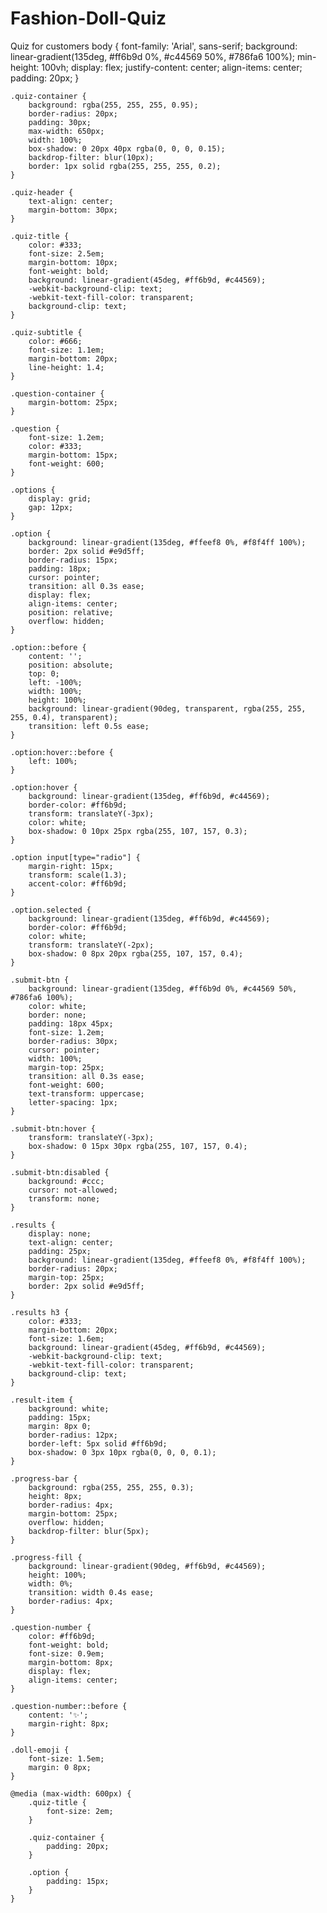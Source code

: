 # Fashion-Doll-Quiz
Quiz for customers
    body {
        font-family: 'Arial', sans-serif;
        background: linear-gradient(135deg, #ff6b9d 0%, #c44569 50%, #786fa6 100%);
        min-height: 100vh;
        display: flex;
        justify-content: center;
        align-items: center;
        padding: 20px;
    }

    .quiz-container {
        background: rgba(255, 255, 255, 0.95);
        border-radius: 20px;
        padding: 30px;
        max-width: 650px;
        width: 100%;
        box-shadow: 0 20px 40px rgba(0, 0, 0, 0.15);
        backdrop-filter: blur(10px);
        border: 1px solid rgba(255, 255, 255, 0.2);
    }

    .quiz-header {
        text-align: center;
        margin-bottom: 30px;
    }

    .quiz-title {
        color: #333;
        font-size: 2.5em;
        margin-bottom: 10px;
        font-weight: bold;
        background: linear-gradient(45deg, #ff6b9d, #c44569);
        -webkit-background-clip: text;
        -webkit-text-fill-color: transparent;
        background-clip: text;
    }

    .quiz-subtitle {
        color: #666;
        font-size: 1.1em;
        margin-bottom: 20px;
        line-height: 1.4;
    }

    .question-container {
        margin-bottom: 25px;
    }

    .question {
        font-size: 1.2em;
        color: #333;
        margin-bottom: 15px;
        font-weight: 600;
    }

    .options {
        display: grid;
        gap: 12px;
    }

    .option {
        background: linear-gradient(135deg, #ffeef8 0%, #f8f4ff 100%);
        border: 2px solid #e9d5ff;
        border-radius: 15px;
        padding: 18px;
        cursor: pointer;
        transition: all 0.3s ease;
        display: flex;
        align-items: center;
        position: relative;
        overflow: hidden;
    }

    .option::before {
        content: '';
        position: absolute;
        top: 0;
        left: -100%;
        width: 100%;
        height: 100%;
        background: linear-gradient(90deg, transparent, rgba(255, 255, 255, 0.4), transparent);
        transition: left 0.5s ease;
    }

    .option:hover::before {
        left: 100%;
    }

    .option:hover {
        background: linear-gradient(135deg, #ff6b9d, #c44569);
        border-color: #ff6b9d;
        transform: translateY(-3px);
        color: white;
        box-shadow: 0 10px 25px rgba(255, 107, 157, 0.3);
    }

    .option input[type="radio"] {
        margin-right: 15px;
        transform: scale(1.3);
        accent-color: #ff6b9d;
    }

    .option.selected {
        background: linear-gradient(135deg, #ff6b9d, #c44569);
        border-color: #ff6b9d;
        color: white;
        transform: translateY(-2px);
        box-shadow: 0 8px 20px rgba(255, 107, 157, 0.4);
    }

    .submit-btn {
        background: linear-gradient(135deg, #ff6b9d 0%, #c44569 50%, #786fa6 100%);
        color: white;
        border: none;
        padding: 18px 45px;
        font-size: 1.2em;
        border-radius: 30px;
        cursor: pointer;
        width: 100%;
        margin-top: 25px;
        transition: all 0.3s ease;
        font-weight: 600;
        text-transform: uppercase;
        letter-spacing: 1px;
    }

    .submit-btn:hover {
        transform: translateY(-3px);
        box-shadow: 0 15px 30px rgba(255, 107, 157, 0.4);
    }

    .submit-btn:disabled {
        background: #ccc;
        cursor: not-allowed;
        transform: none;
    }

    .results {
        display: none;
        text-align: center;
        padding: 25px;
        background: linear-gradient(135deg, #ffeef8 0%, #f8f4ff 100%);
        border-radius: 20px;
        margin-top: 25px;
        border: 2px solid #e9d5ff;
    }

    .results h3 {
        color: #333;
        margin-bottom: 20px;
        font-size: 1.6em;
        background: linear-gradient(45deg, #ff6b9d, #c44569);
        -webkit-background-clip: text;
        -webkit-text-fill-color: transparent;
        background-clip: text;
    }

    .result-item {
        background: white;
        padding: 15px;
        margin: 8px 0;
        border-radius: 12px;
        border-left: 5px solid #ff6b9d;
        box-shadow: 0 3px 10px rgba(0, 0, 0, 0.1);
    }

    .progress-bar {
        background: rgba(255, 255, 255, 0.3);
        height: 8px;
        border-radius: 4px;
        margin-bottom: 25px;
        overflow: hidden;
        backdrop-filter: blur(5px);
    }

    .progress-fill {
        background: linear-gradient(90deg, #ff6b9d, #c44569);
        height: 100%;
        width: 0%;
        transition: width 0.4s ease;
        border-radius: 4px;
    }

    .question-number {
        color: #ff6b9d;
        font-weight: bold;
        font-size: 0.9em;
        margin-bottom: 8px;
        display: flex;
        align-items: center;
    }

    .question-number::before {
        content: '✨';
        margin-right: 8px;
    }

    .doll-emoji {
        font-size: 1.5em;
        margin: 0 8px;
    }

    @media (max-width: 600px) {
        .quiz-title {
            font-size: 2em;
        }
        
        .quiz-container {
            padding: 20px;
        }
        
        .option {
            padding: 15px;
        }
    }
</style>
